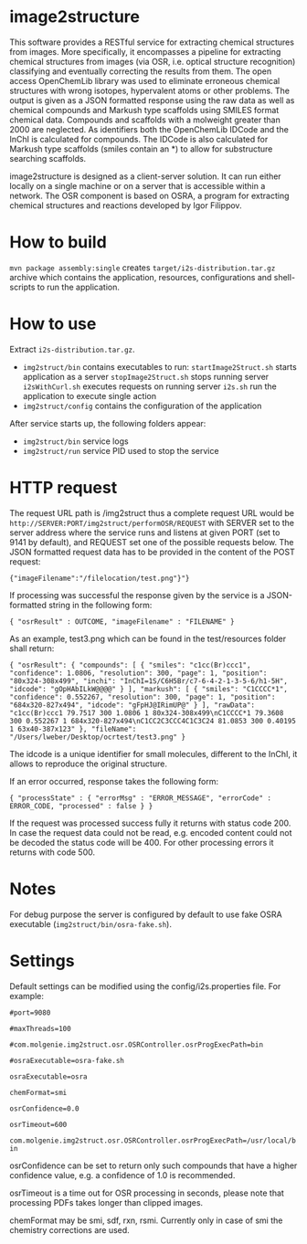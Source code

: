 # image2structure

This software provides a RESTful service for extracting chemical structures from images. More specifically, it encompasses a pipeline for extracting chemical structures from images (via OSR, i.e. optical structure recognition) classifying and eventually correcting the results from them. The open access OpenChemLib library was used to eliminate erroneous chemical structures with wrong isotopes, hypervalent atoms or other problems. The output is given as a JSON formatted response using the raw data as well as chemical compounds and Markush type scaffolds using SMILES format chemical data. Compounds and scaffolds with a molweight greater than 2000 are neglected. As identifiers both the OpenChemLib IDCode and the InChI is calculated for compounds. The IDCode is also calculated for Markush type scaffolds (smiles contain an *) to allow for substructure searching scaffolds.

image2structure is designed as a client-server solution. It can run either locally on a single machine or on a server that is accessible within a network. The OSR component is based on OSRA, a program for extracting chemical structures and reactions developed by Igor Filippov.

# How to build
`mvn package assembly:single` creates `target/i2s-distribution.tar.gz` archive which contains the application, resources, configurations and shell-scripts to run the application.

# How to use
Extract `i2s-distribution.tar.gz`. 
- `img2struct/bin` contains executables to run:
	`startImage2Struct.sh` starts application as a server
	`stopImage2Struct.sh` stops running server
	`i2sWithCurl.sh` executes requests on running server
	`i2s.sh` run the application to execute single action
- `img2struct/config` contains the configuration of the application

After service starts up, the following folders appear:
- `img2struct/bin` service logs
- `img2struct/run` service PID used to stop the service

# HTTP request
The request URL path is /img2struct thus a complete request URL would be
`http://SERVER:PORT/img2struct/performOSR/REQUEST` with SERVER set to the server address where the service runs and listens at given PORT (set to 9141 by default), and REQUEST set one of the possible requests below. The JSON formatted request data has to be provided in the content of the POST request:

`{"imageFilename":"/filelocation/test.png"}"}`

If processing was successful the response given by the service is a JSON-formatted string in the following form:

`{ "osrResult" : OUTCOME, "imageFilename" : "FILENAME" }`

As an example, test3.png which can be found in the test/resources folder shall return:

`{ "osrResult": { "compounds": [ { "smiles": "c1cc(Br)ccc1", "confidence": 1.0806, "resolution": 300, "page": 1, "position": "80x324-308x499", "inchi": "InChI=1S/C6H5Br/c7-6-4-2-1-3-5-6/h1-5H", "idcode": "gOpHAbILkW@@@@" } ], "markush": [ { "smiles": "C1CCCC*1", "confidence": 0.552267, "resolution": 300, "page": 1, "position": "684x320-827x494", "idcode": "gFpHJ@IRimUP@" } ], "rawData": "c1cc(Br)ccc1 79.7517 300 1.0806 1 80x324-308x499\nC1CCCC*1 79.3608 300 0.552267 1 684x320-827x494\nC1CC2C3CCC4C1C3C24 81.0853 300 0.40195 1 63x40-387x123" }, "fileName": "/Users/lweber/Desktop/ocrtest/test3.png" }`

The idcode is a unique identifier for small molecules, different to the InChI, it allows to reproduce the original structure.

If an error occurred, response takes the following form:

`{ "processState" : { "errorMsg" : "ERROR_MESSAGE", "errorCode" : ERROR_CODE, "processed" : false } }`

If the request was processed success fully it returns with status code 200. In case the request data could not be read, e.g. encoded content could not be decoded the status code will be 400. For other processing errors it returns with code 500.

# Notes
For debug purpose the server is configured by default to use fake OSRA executable (`img2struct/bin/osra-fake.sh`).

# Settings
Default settings can be modified using the config/i2s.properties file. For example:

`#port=9080`

`#maxThreads=100`

`#com.molgenie.img2struct.osr.OSRController.osrProgExecPath=bin`

`#osraExecutable=osra-fake.sh`

`osraExecutable=osra`

`chemFormat=smi`

`osrConfidence=0.0`

`osrTimeout=600`

`com.molgenie.img2struct.osr.OSRController.osrProgExecPath=/usr/local/bin`


osrConfidence can be set to return only such compounds that have a higher confidence value, e.g. a confidence of 1.0 is recommended.

osrTimeout is a time out for OSR processing in seconds, please note that processing PDFs takes longer than clipped images.

chemFormat may be smi, sdf, rxn, rsmi. Currently only in case of smi the chemistry corrections are used.

